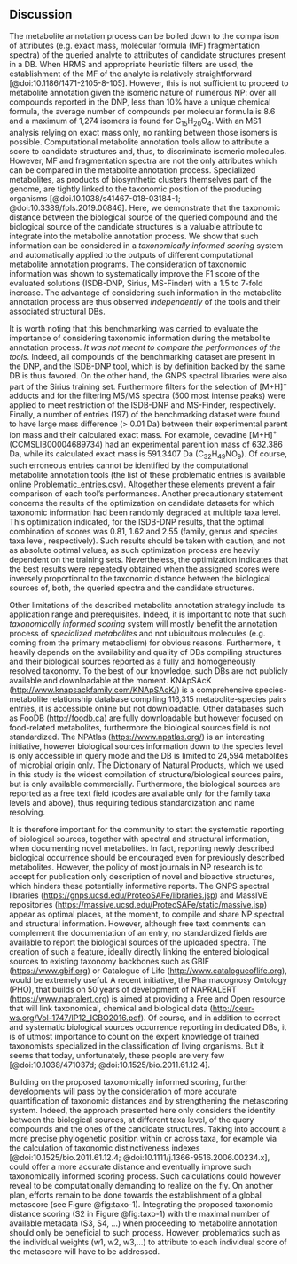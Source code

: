 ## Discussion

The metabolite annotation process can be boiled down to the comparison of attributes (e.g. exact mass, molecular formula (MF) fragmentation spectra) of the queried analyte to attributes of candidate structures present in a DB.
When HRMS and appropriate heuristic filters are used, the establishment of the MF of the analyte is relatively straightforward [@doi:10.1186/1471-2105-8-105].
However, this is not sufficient to proceed to metabolite annotation given the isomeric nature of numerous NP: over all compounds reported in the DNP, less than 10% have a unique chemical formula, the average number of compounds per molecular formula is 8.6 and a maximum of 1,274 isomers is found for C<sub>15</sub>H<sub>20</sub>O<sub>4</sub>.
With an MS1 analysis relying on exact mass only, no ranking between those isomers is possible.
Computational metabolite annotation tools allow to attribute a score to candidate structures and, thus, to discriminate isomeric molecules.
However, MF and fragmentation spectra are not the only attributes which can be compared in the metabolite annotation process.
Specialized metabolites, as products of biosynthetic clusters themselves part of the genome, are tightly linked to the taxonomic position of the producing organisms [@doi.10.1038/s41467-018-03184-1; @doi:10.3389/fpls.2019.00846].
Here, we demonstrate that the taxonomic distance between the biological source of the queried compound and the biological source of the candidate structures is a valuable attribute to integrate into the metabolite annotation process.
We show that such information can be considered in a *taxonomically informed scoring* system and automatically applied to the outputs of different computational metabolite annotation programs.
The consideration of taxonomic information was shown to systematically improve the F1 score of the evaluated solutions (ISDB-DNP, Sirius, MS-Finder) with a 1.5 to 7-fold increase.
The advantage of considering such information in the metabolite annotation process are thus observed *independently* of the tools and their associated structural DBs.

It is worth noting that this benchmarking was carried to evaluate the importance of considering taxonomic information during the metabolite annotation process.
*It was not meant to compare the performances of the tools*.
Indeed, all compounds of the benchmarking dataset are present in the DNP, and the ISDB-DNP tool, which is by definition backed by the same DB is thus favored.
On the other hand, the GNPS spectral libraries were also part of the Sirius training set.
Furthermore filters for the selection of [M+H]<sup>+</sup> adducts and for the filtering MS/MS spectra (500 most intense peaks) were applied to meet restriction of the ISDB-DNP and MS-Finder, respectively.
Finally, a number of entries (197) of the benchmarking dataset were found to have large mass difference (> 0.01 Da) between their experimental parent ion mass and their calculated exact mass. For example, cevadine [M+H]<sup>+</sup> (CCMSLIB00004689734) had an experimental parent ion mass of 632.386 Da, while its calculated exact mass is 591.3407 Da (C<sub>32</sub>H<sub>49</sub>NO<sub>9</sub>).
Of course, such erroneous entries cannot be identified by the computational metabolite annotation tools (the list of these problematic entries is available online Problematic_entries.csv).
Altogether these elements prevent a fair comparison of each tool’s performances.
Another precautionary statement concerns the results of the optimization on candidate datasets for which taxonomic information had been randomly degraded at multiple taxa level.
This optimization indicated, for the ISDB-DNP results, that the optimal combination of scores was 0.81, 1.62 and 2.55 (family, genus and species taxa level, respectively).
Such results should be taken with caution, and not as absolute optimal values, as such optimization process are heavily dependent on the training sets.
Nevertheless, the optimization indicates that the best results were repeatedly obtained when the assigned scores were inversely proportional to the taxonomic distance between the biological sources of, both, the queried spectra and the candidate structures.

Other limitations of the described metabolite annotation strategy include its application range and prerequisites.
Indeed, it is important to note that such *taxonomically informed scoring* system will mostly benefit the annotation process of *specialized metabolites* and not ubiquitous molecules (e.g. coming from the primary metabolism) for obvious reasons.
Furthermore, it heavily depends on the availability and quality of DBs compiling structures and their biological sources reported as a fully and homogeneously resolved taxonomy.
To the best of our knowledge, such DBs are not publicly available and downloadable at the moment.
KNApSAcK (http://www.knapsackfamily.com/KNApSAcK/) is a comprehensive species-metabolite relationship database compiling 116,315 metabolite-species pairs entries, it is accessible online but not downloadable.
Other databases such as FooDB (http://foodb.ca) are fully downloadable but however focused on food-related metabolites, furthermore the biological sources field is not standardized.
The NPAtlas (https://www.npatlas.org/) is an interesting initiative, however biological sources information down to the species level is only accessible in query mode and the DB is limited to 24,594 metabolites of microbial origin only.
The Dictionary of Natural Products, which we used in this study is the widest compilation of structure/biological sources pairs, but is only available commercially.
Furthermore, the biological sources are reported as a free text field (codes are available only for the family taxa levels and above), thus requiring tedious standardization and name resolving.

It is therefore important for the community to start the systematic reporting of biological sources, together with spectral and structural information, when documenting novel metabolites.
In fact, reporting newly described biological occurrence should be encouraged even for previously described metabolites.
However, the policy of most journals in NP research is to accept for publication only description of novel and bioactive structures, which hinders these potentially informative reports.
The GNPS spectral libraries (https://gnps.ucsd.edu/ProteoSAFe/libraries.jsp) and MassIVE repositories (https://massive.ucsd.edu/ProteoSAFe/static/massive.jsp) appear as optimal places, at the moment, to compile and share NP spectral and structural information.
However, although free text comments can complement the documentation of an entry, no standardized fields are available to report the biological sources of the uploaded spectra.
The creation of such a feature, ideally directly linking the entered biological sources to existing taxonomy backbones such as GBIF (https://www.gbif.org) or Catalogue of Life (http://www.catalogueoflife.org), would be extremely useful.
A recent initiative, the Pharmacognosy Ontology (PHO), that builds on 50 years of development of NAPRALERT (https://www.napralert.org) is aimed at providing a Free and Open resource that will link taxonomical, chemical and biological data (http://ceur-ws.org/Vol-1747/IP12_ICBO2016.pdf).
Of course, and in addition to correct and systematic biological sources occurrence reporting in dedicated DBs, it is of utmost importance to count on the expert knowledge of trained taxonomists specialized in the classification of living organisms.
But it seems that today, unfortunately, these people are very few [@doi:10.1038/471037d; @doi:10.1525/bio.2011.61.12.4].

Building on the proposed taxonomically informed scoring, further developments will pass by the consideration of more accurate quantification of taxonomic distances and by strengthening the metascoring system.
Indeed, the approach presented here only considers the identity between the biological sources, at different taxa level, of the query compounds and the ones of the candidate structures.
Taking into account a more precise phylogenetic position within or across taxa, for example via the calculation of taxonomic distinctiveness indexes [@doi:10.1525/bio.2011.61.12.4; @doi:10.1111/j.1366-9516.2006.00234.x], could offer a more accurate distance and eventually improve such taxonomically informed scoring process.
Such calculations could however reveal to be computationally demanding to realize on the fly.
On another plan, efforts remain to be done towards the establishment of a global metascore (see Figure @fig:taxo-1).
Integrating the proposed taxonomic distance scoring (S2 in Figure @fig:taxo-1) with the maximal number of available metadata (S3, S4, …) when proceeding to metabolite annotation should only be beneficial to such process.
However, problematics such as the individual weights (w1, w2, w3,…) to attribute to each individual score of the metascore will have to be addressed.

